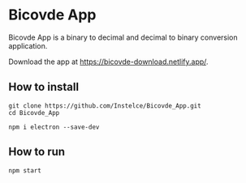 # Bicovde App

Bicovde App is a binary to decimal and decimal to binary conversion application.

Download the app at https://bicovde-download.netlify.app/.

## How to install

    git clone https://github.com/Instelce/Bicovde_App.git
    cd Bicovde_App
    
    npm i electron --save-dev

## How to run

    npm start

